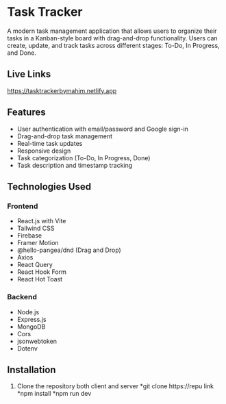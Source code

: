 # Task Tracker

A modern task management application that allows users to organize their tasks in a Kanban-style board with drag-and-drop functionality. Users can create, update, and track tasks across different stages: To-Do, In Progress, and Done.

## Live Links

https://tasktrackerbymahim.netlify.app

## Features

- User authentication with email/password and Google sign-in
- Drag-and-drop task management
- Real-time task updates
- Responsive design
- Task categorization (To-Do, In Progress, Done)
- Task description and timestamp tracking

## Technologies Used

### Frontend
- React.js with Vite
- Tailwind CSS
- Firebase 
- Framer Motion
- @hello-pangea/dnd (Drag and Drop)
- Axios
- React Query
- React Hook Form
- React Hot Toast

### Backend
- Node.js
- Express.js
- MongoDB
- Cors
- jsonwebtoken
- Dotenv


## Installation

1. Clone the repository both client and server
*git clone https://repu link
*npm install
*npm run dev
